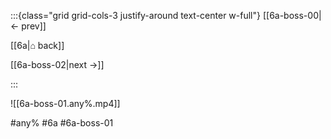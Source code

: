 :::{class="grid grid-cols-3 justify-around text-center w-full"}
[[6a-boss-00|← prev]]

[[6a|⌂ back]]

[[6a-boss-02|next →]]

:::

![[6a-boss-01.any%.mp4]]

#any% #6a #6a-boss-01